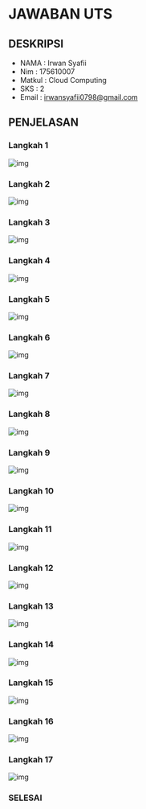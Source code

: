 # JAWABAN UTS

## DESKRIPSI
* NAMA 	 : Irwan Syafii
* Nim	 : 175610007
* Matkul : Cloud Computing
* SKS 	 : 2
* Email  : irwansyafii0798@gmail.com

## PENJELASAN

### Langkah 1
![img](/gambar1.png)

### Langkah 2
![img](/gambar2.png)

### Langkah 3
![img](/gambar3.png)

### Langkah 4
![img](/gambar4.png)

### Langkah 5
![img](/gambar5.png)

### Langkah 6
![img](/gambar6.png)

### Langkah 7
![img](/gambar7.png)

### Langkah 8
![img](/gambar8.png)

### Langkah 9
![img](/gambar9.png)

### Langkah 10
![img](/gambar10.png)

### Langkah 11
![img](/gambar11.png)

### Langkah 12
![img](/gambar12.png)

### Langkah 13
![img](/gambar13.png)

### Langkah 14
![img](/gambar14.png)

### Langkah 15
![img](/gambar15.png)

### Langkah 16
![img](/gambar16.png)

### Langkah 17
![img](/gambar17.png)

### SELESAI